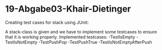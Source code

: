 # 19-Abgabe03-Khair-Dietinger
Creating test cases for stack using JUnit:

A stack-class is given and we have to implement some testcases to ensure that it is working properly.
Implemented testcases:
  -TestIsEmpty
  -TestIsNotEmpty
  -TestPushPop
  -TestPushTrue
  -TestIsNotEmptyAfterPush
